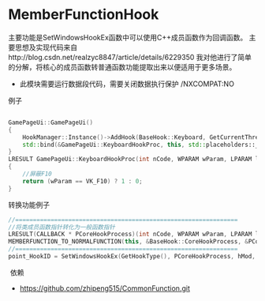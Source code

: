 # MemberFunctionHook

主要功能是SetWindowsHookEx函数中可以使用C++成员函数作为回调函数。
主要思想及实现代码来自http://blog.csdn.net/realzyc8847/article/details/6229350
我对他进行了简单的分解，将核心的成员函数转普通函数功能提取出来以便适用于更多场景。

* 此模块需要运行数据段代码，需要关闭数据执行保护 /NXCOMPAT:NO
   


例子
```C++

GamePageUi::GamePageUi()
{
	HookManager::Instance()->AddHook(BaseHook::Keyboard, GetCurrentThreadId(),
	std::bind(&GamePageUi::KeyboardHookProc, this, std::placeholders::_1, std::placeholders::_2, std::placeholders::_3));
}
LRESULT GamePageUi::KeyboardHookProc(int nCode, WPARAM wParam, LPARAM lParam)
{
	//屏蔽F10
	return (wParam == VK_F10) ? 1 : 0;
}
```

转换功能例子
```C++
//===============================================================
//将类成员函数指针转化为一般函数指针
LRESULT(CALLBACK * PCoreHookProcess)(int nCode, WPARAM wParam, LPARAM lParam);
MEMBERFUNCTION_TO_NORMALFUNCTION(this, &BaseHook::CoreHookProcess, &PCoreHookProcess);
//===============================================================
point_HookID = SetWindowsHookEx(GetHookType(), PCoreHookProcess, hMod, GetThreadId());
```

  
  依赖
  
  * https://github.com/zhipeng515/CommonFunction.git
